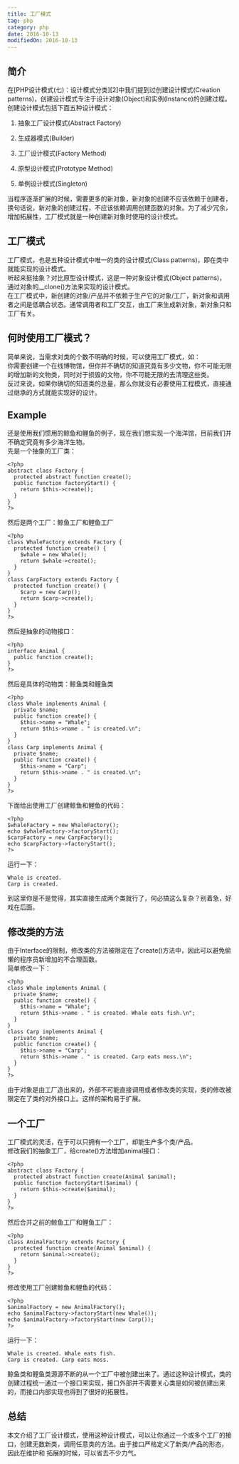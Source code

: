 ```yaml
---
title: 工厂模式
tag: php
category: php
date: 2016-10-13
modifiedOn: 2016-10-13
---
```


## 简介

在[PHP设计模式(七)：设计模式分类][2]中我们提到过创建设计模式(Creation
patterns)，创建设计模式专注于设计对象(Object)和实例(Instance)的创建过程。  
创建设计模式包括下面五种设计模式：

  1. 抽象工厂设计模式(Abstract Factory)

  2. 生成器模式(Builder)

  3. 工厂设计模式(Factory Method)

  4. 原型设计模式(Prototype Method)

  5. 单例设计模式(Singleton)

当程序逐渐扩展的时候，需要更多的新对象，新对象的创建不应该依赖于创建者，换句话说，新对象的创建过程，不应该依赖调用创建函数的对象。为了减少冗余，增加拓展性，工厂模式就是一种创建新对象时使用的设计模式。

## 工厂模式

工厂模式，也是五种设计模式中唯一的类的设计模式(Class patterns)，即在类中就能实现的设计模式。  
听起来挺抽象？对比原型设计模式，这是一种对象设计模式(Object patterns)，通过对象的__clone()方法来实现的设计模式。  
在工厂模式中，新创建的对象/产品并不依赖于生产它的对象/工厂，新对象和调用者之间是低耦合状态。通常调用者和工厂交互，由工厂来生成新对象，新对象只和工厂有关。

## 何时使用工厂模式？

简单来说，当需求对类的个数不明确的时候，可以使用工厂模式，如：  
你需要创建一个在线博物馆，但你并不确切的知道究竟有多少文物，你不可能无限的增加新的文物类，同时对于损毁的文物，你不可能无限的去清理这些类。  
反过来说，如果你确切的知道类的总量，那么你就没有必要使用工程模式，直接通过继承的方式就能实现好的设计。

## Example

还是使用我们惯用的鲸鱼和鲤鱼的例子，现在我们想实现一个海洋馆，目前我们并不确定究竟有多少海洋生物。  
先是一个抽象的工厂类：

    
    
    <?php
    abstract class Factory {
      protected abstract function create();
      public function factoryStart() {
        return $this->create();
      }
    }
    ?>

然后是两个工厂：鲸鱼工厂和鲤鱼工厂

    
    
    <?php
    class WhaleFactory extends Factory {
      protected function create() {
        $whale = new Whale();
        return $whale->create();
      }
    }
    class CarpFactory extends Factory {
      protected function create() {
        $carp = new Carp();
        return $carp->create();
      }
    }
    ?>

然后是抽象的动物接口：

    
    
    <?php
    interface Animal {
      public function create();
    }
    ?>

然后是具体的动物类：鲸鱼类和鲤鱼类

    
    
    <?php
    class Whale implements Animal {
      private $name;
      public function create() {
        $this->name = "Whale";
        return $this->name . " is created.\n";
      }
    }
    class Carp implements Animal {
      private $name;
      public function create() {
        $this->name = "Carp";
        return $this->name . " is created.\n";
      }
    }
    ?>

下面给出使用工厂创建鲸鱼和鲤鱼的代码：

    
    
    <?php
    $whaleFactory = new WhaleFactory();
    echo $whaleFactory->factoryStart();
    $carpFactory = new CarpFactory();
    echo $carpFactory->factoryStart();
    ?>

运行一下：

    
    
    Whale is created.
    Carp is created.

到这里你是不是觉得，其实直接生成两个类就行了，何必搞这么复杂？别着急，好戏在后面。

## 修改类的方法

由于Interface的限制，修改类的方法被限定在了create()方法中，因此可以避免偷懒的程序员新增加的不合理函数。  
简单修改一下：

    
    
    <?php
    class Whale implements Animal {
      private $name;
      public function create() {
        $this->name = "Whale";
        return $this->name . " is created. Whale eats fish.\n";
      }
    }
    class Carp implements Animal {
      private $name;
      public function create() {
        $this->name = "Carp";
        return $this->name . " is created. Carp eats moss.\n";
      }
    }
    ?>

由于对象是由工厂造出来的，外部不可能直接调用或者修改类的实现，类的修改被限定在了类的对外接口上。这样的架构易于扩展。

## 一个工厂

工厂模式的灵活，在于可以只拥有一个工厂，却能生产多个类/产品。  
修改我们的抽象工厂，给create()方法增加animal接口：

    
    
    <?php
    abstract class Factory {
      protected abstract function create(Animal $animal);
      public function factoryStart($animal) {
        return $this->create($animal);
      }
    }
    ?>

然后合并之前的鲸鱼工厂和鲤鱼工厂：

    
    
    <?php
    class AnimalFactory extends Factory {
      protected function create(Animal $animal) {
        return $animal->create();
      }
    }
    ?>

修改使用工厂创建鲸鱼和鲤鱼的代码：

    
    
    <?php
    $animalFactory = new AnimalFactory();
    echo $animalFactory->factoryStart(new Whale());
    echo $animalFactory->factoryStart(new Carp());
    ?>

运行一下：

    
    
    Whale is created. Whale eats fish.
    Carp is created. Carp eats moss.

鲸鱼类和鲤鱼类源源不断的从一个工厂中被创建出来了。通过这种设计模式，类的创建过程统一通过一个接口来实现，接口外部并不需要关心类是如何被创建出来的，而接口内部实现也得到了很好的拓展性。

## 总结

本文介绍了工厂设计模式，使用这种设计模式，可以让你通过一个或多个工厂的接口，创建无数新类，调用任意类的方法。由于接口严格定义了新类/产品的形态，因此在维护和
拓展的时候，可以省去不少力气。

